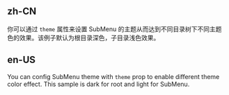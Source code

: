 ## zh-CN

你可以通过 `theme` 属性来设置 SubMenu 的主题从而达到不同目录树下不同主题色的效果。该例子默认为根目录深色，子目录浅色效果。

## en-US

You can config SubMenu theme with `theme` prop to enable different theme color effect. This sample is dark for root and light for SubMenu.
